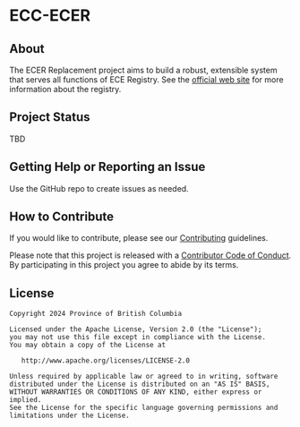 # ECC-ECER

## About

The ECER Replacement project aims to build a robust, extensible system that serves all functions of ECE Registry. See the [official web site](https://www.gov.bc.ca/earlychildhoodeducator) for more information about the registry.

## Project Status

TBD

## Getting Help or Reporting an Issue

Use the GitHub repo to create issues as needed.

## How to Contribute

If you would like to contribute, please see our [Contributing](./CONTRIBUTING.md) guidelines.

Please note that this project is released with a [Contributor Code of Conduct](./CODE_OF_CONDUCT.md). By participating in this project you agree to abide by its terms.

## License

    Copyright 2024 Province of British Columbia

    Licensed under the Apache License, Version 2.0 (the "License");
    you may not use this file except in compliance with the License.
    You may obtain a copy of the License at 

       http://www.apache.org/licenses/LICENSE-2.0

    Unless required by applicable law or agreed to in writing, software
    distributed under the License is distributed on an "AS IS" BASIS,
    WITHOUT WARRANTIES OR CONDITIONS OF ANY KIND, either express or implied.
    See the License for the specific language governing permissions and
    limitations under the License.

